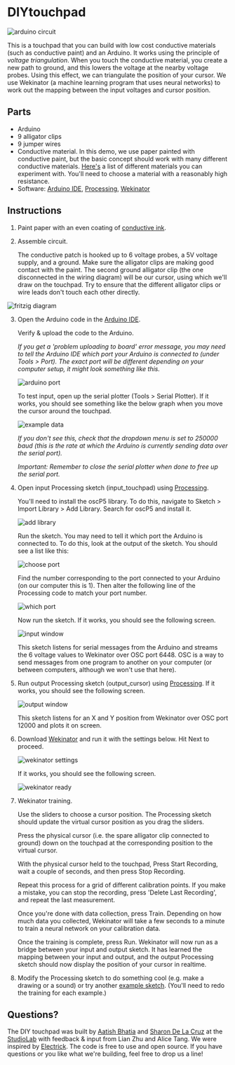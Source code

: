 # DIYtouchpad

![arduino circuit](https://raw.githubusercontent.com/aatishb/DIYtouchpad/master/images/DIYtouchpad.JPG)

This is a touchpad that you can build with low cost conductive materials (such as conductive paint) and an Arduino. It works using the principle of *voltage triangulation*. When you touch the conductive material, you create a new path to ground, and this lowers the voltage at the nearby voltage probes. Using this effect, we can triangulate the position of your cursor. We use Wekinator (a machine learning program that uses neural networks) to work out the mapping between the input voltages and cursor position.

## Parts

  * Arduino
  * 9 alligator clips
  * 9 jumper wires
  * Conductive material. In this demo, we use paper painted with conductive paint, but the basic concept should work with many different conductive materials. [Here's](http://www.kobakant.at/DIY/?cat=24) a list of different materials you can experiment with. You'll need to choose a material with a reasonably high resistance. 
  * Software: [Arduino IDE](https://www.arduino.cc/en/Main/Software), [Processing](https://processing.org/), [Wekinator](http://www.wekinator.org/)

## Instructions

1. Paint paper with an even coating of [conductive ink](https://www.bareconductive.com/shop/electric-paint-50ml/).

2. Assemble circuit.

   The conductive patch is hooked up to 6 voltage probes, a 5V voltage supply, and a ground. Make sure the alligator clips are making good contact with the paint. The second ground alligator clip (the one disconnected in the wiring diagram) will be our cursor, using which we'll draw on the touchpad. Try to ensure that the different alligator clips or wire leads don't touch each other directly.

![fritzig diagram](https://raw.githubusercontent.com/aatishb/DIYtouchpad/master/images/DIYtouchpad.png)

3. Open the Arduino code in the [Arduino IDE](https://www.arduino.cc/en/Main/Software).

   Verify & upload the code to the Arduino.
   
   *If you get a 'problem uploading to board' error message, you may need to tell the Arduino IDE which port your Arduino is connected to (under Tools > Port). The exact port will be different depending on your computer setup, it might look something like this.*
   
   ![arduino port](https://raw.githubusercontent.com/aatishb/DIYtouchpad/master/images/arduinoport.png)

   To test input, open up the serial plotter (Tools > Serial Plotter). If it works, you should see something like the below graph when you move the cursor around the touchpad. 

   ![example data](https://raw.githubusercontent.com/aatishb/DIYtouchpad/master/images/exampledata.png)

   *If you don't see this, check that the dropdown menu is set to 250000 baud (this is the rate at which the Arduino is currently sending data over the serial port).*

   *Important: Remember to close the serial plotter when done to free up the serial port.*

4. Open input Processing sketch (input_touchpad) using [Processing](https://processing.org/). 

   You'll need to install the oscP5 library. To do this, navigate to Sketch > Import Library > Add Library. Search for oscP5 and install it.

   ![add library](https://raw.githubusercontent.com/aatishb/DIYtouchpad/master/images/importlibrary.png)

   Run the sketch. You may need to tell it which port the Arduino is connected to. To do this, look at the output of the sketch. You should see a list like this:
   
   ![choose port](https://raw.githubusercontent.com/aatishb/DIYtouchpad/master/images/whichport.png)
   
   Find the number corresponding to the port connected to your Arduino (on our computer this is 1). Then alter the following line of the Processing code to match your port number.
   
   ![which port](https://raw.githubusercontent.com/aatishb/DIYtouchpad/master/images/whichportnum.png)
    
   Now run the sketch. If it works, you should see the following screen.

   ![input window](https://raw.githubusercontent.com/aatishb/DIYtouchpad/master/images/inputwindow.png)

   This sketch listens for serial messages from the Arduino and streams the 6 voltage values to Wekinator over OSC port 6448. OSC is a way to send messages from one program to another on your computer (or between computers, although we won't use that here).

5. Run output Processing sketch (output_cursor) using [Processing](https://processing.org/). If it works, you should see the following screen.

   ![output window](https://raw.githubusercontent.com/aatishb/DIYtouchpad/master/images/outputwindow.png)

   This sketch listens for an X and Y position from Wekinator over OSC port 12000 and plots it on screen.

6. Download [Wekinator](http://www.wekinator.org/) and run it with the settings below. Hit Next to proceed.

   ![wekinator settings](https://raw.githubusercontent.com/aatishb/DIYtouchpad/master/images/wekinatorsettings.png)

   If it works, you should see the following screen.

   ![wekinator ready](https://raw.githubusercontent.com/aatishb/DIYtouchpad/master/images/wekinatorready.png)

7. Wekinator training.

   Use the sliders to choose a cursor position. The Processing sketch should update the virtual cursor position as you drag the sliders.

   Press the physical cursor (i.e. the spare alligator clip connected to ground) down on the touchpad at the corresponding position to the virtual cursor.

   With the physical cursor held to the touchpad, Press Start Recording, wait a couple of seconds, and then press Stop Recording.

   Repeat this process for a grid of different calibration points. If you make a mistake, you can stop the recording, press 'Delete Last Recording', and repeat the last measurement.

   Once you're done with data collection, press Train. Depending on how much data you collected, Wekinator will take a few seconds to a minute to train a neural network on your calibration data.

   Once the training is complete, press Run. Wekinator will now run as a bridge between your input and output sketch. It has learned the mapping between your input and output, and the output Processing sketch should now display the position of your cursor in realtime.

8. Modify the Processing sketch to do something cool (e.g. make a drawing or a sound) or try another [example sketch](http://www.wekinator.org/examples/#Processing_animation_audio). (You'll need to redo the training for each example.)

## Questions?

The DIY touchpad was built by [Aatish Bhatia](https://aatishb.com/) and [Sharon De La Cruz](http://unoseistres.com/) at the [StudioLab](cst.princeton.edu/studiolab) with feedback & input from Lian Zhu and Alice Tang. We were inspired by [Electrick](http://yang-zhang.me/research/Electrick/Electrick.html). The code is free to use and open source. If you have questions or you like what we're building, feel free to drop us a line!

